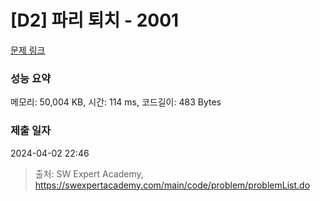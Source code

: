 # [D2] 파리 퇴치 - 2001 

[문제 링크](https://swexpertacademy.com/main/code/problem/problemDetail.do?contestProbId=AV5PzOCKAigDFAUq) 

### 성능 요약

메모리: 50,004 KB, 시간: 114 ms, 코드길이: 483 Bytes

### 제출 일자

2024-04-02 22:46



> 출처: SW Expert Academy, https://swexpertacademy.com/main/code/problem/problemList.do